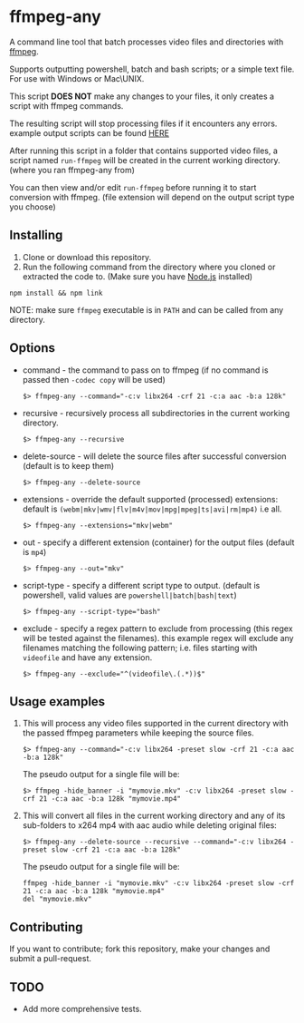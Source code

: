 ffmpeg-any
==================

A command line tool that batch processes video files and directories with [ffmpeg](https://ffmpeg.org/).

Supports outputting powershell, batch and bash scripts; or a simple text file. For use with Windows or Mac\UNIX.

This script **DOES NOT** make any changes to your files, it only creates a script with ffmpeg commands.

The resulting script will stop processing files if it encounters any errors. example output scripts can be found [HERE](https://github.com/topaz1008/ffmpeg-any/tree/master/examples)

After running this script in a folder that contains supported video files, a script named `run-ffmpeg` will be created in the current working directory. (where you ran ffmpeg-any from)

You can then view and/or edit `run-ffmpeg` before running it to start conversion with ffmpeg. (file extension will depend on the output script type you choose)

Installing
---------------

1. Clone or download this repository.
2. Run the following command from the directory where you cloned or extracted the code to. (Make sure you have [Node.js](https://nodejs.org/en/) installed)

```
npm install && npm link
```

NOTE: make sure `ffmpeg` executable is in `PATH` and can be called from any directory.

Options
---------------

* command - the command to pass on to ffmpeg (if no command is passed then `-codec copy` will be used)
   ```
   $> ffmpeg-any --command="-c:v libx264 -crf 21 -c:a aac -b:a 128k"
   ```

* recursive - recursively process all subdirectories in the current working directory.
   ```
   $> ffmpeg-any --recursive
   ```

* delete-source - will delete the source files after successful conversion (default is to keep them)
   ```
   $> ffmpeg-any --delete-source
   ```

* extensions - override the default supported (processed) extensions: default is `(webm|mkv|wmv|flv|m4v|mov|mpg|mpeg|ts|avi|rm|mp4)` i.e all.
   ```
   $> ffmpeg-any --extensions="mkv|webm"
   ```
  
* out - specify a different extension (container) for the output files (default is `mp4`)
   ```
   $> ffmpeg-any --out="mkv"
   ```
  
* script-type - specify a different script type to output. (default is powershell, valid values are `powershell|batch|bash|text`)
   ```
   $> ffmpeg-any --script-type="bash"
   ```
  
* exclude - specify a regex pattern to exclude from processing (this regex will be tested against the filenames).
this example regex will exclude any filenames matching the following pattern; i.e. files starting with `videofile` and have any extension.
   ```
   $> ffmpeg-any --exclude="^(videofile\.(.*))$"
   ```

Usage examples
---------------

1. This will process any video files supported in the current directory with the passed ffmpeg parameters while keeping the source files.
    ```
    $> ffmpeg-any --command="-c:v libx264 -preset slow -crf 21 -c:a aac -b:a 128k"
    ```
    
    The pseudo output for a single file will be:
    ```
    $> ffmpeg -hide_banner -i "mymovie.mkv" -c:v libx264 -preset slow -crf 21 -c:a aac -b:a 128k "mymovie.mp4"
    ```

2. This will convert all files in the current working directory and any of its sub-folders to x264 mp4 with aac audio while deleting original files:
   ```
   $> ffmpeg-any --delete-source --recursive --command="-c:v libx264 -preset slow -crf 21 -c:a aac -b:a 128k"
   ```

   The pseudo output for a single file will be:
   ```
   ffmpeg -hide_banner -i "mymovie.mkv" -c:v libx264 -preset slow -crf 21 -c:a aac -b:a 128k "mymovie.mp4"
   del "mymovie.mkv"
   ```

Contributing
---------------
If you want to contribute; fork this repository, make your changes and submit a pull-request.

TODO
---------------
* Add more comprehensive tests.
